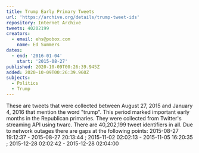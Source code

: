 ```yaml
---
title: Trump Early Primary Tweets
url: 'https://archive.org/details/trump-tweet-ids'
repository: Internet Archive
tweets: 40202199
creators:
  - email: ehs@pobox.com
    name: Ed Summers
dates:
  - end: '2016-01-04'
    start: '2015-08-27'
published: 2020-10-09T00:26:39.945Z
added: 2020-10-09T00:26:39.960Z
subjects:
  - Politics
  - Trump
---
```


These are tweets that were collected between August 27, 2015 and January 4, 2016 that mention the word "trump". This period marked important early months in the Republican primaries. They were collected from Twitter's streaming API using twarc.
There are 40,202,199 tweet identifiers in all.  Due to network outages there are gaps at the following points: 2015-08-27 19:12:37 - 2015-08-27 20:13:44 ; 2015-11-02 02:02:13 - 2015-11-05 16:20:35 ; 2015-12-28 02:02:42 - 2015-12-28 02:04:00
